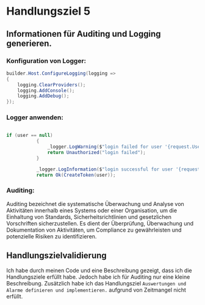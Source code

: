 # Handlungsziel 5
## Informationen für Auditing und Logging generieren.

### Konfiguration von Logger:
```csharp
builder.Host.ConfigureLogging(logging =>
{
    logging.ClearProviders();
    logging.AddConsole();
    logging.AddDebug();
});

```


### Logger anwenden:
 ```csharp

if (user == null)
            {
                _logger.LogWarning($"login failed for user '{request.Username}'");
                return Unauthorized("login failed");
            }

            _logger.LogInformation($"login successful for user '{request.Username}'");
            return Ok(CreateToken(user));
```

### Auditing:

Auditing bezeichnet die systematische Überwachung und Analyse von Aktivitäten innerhalb eines Systems oder einer Organisation, um die Einhaltung von Standards, Sicherheitsrichtlinien und gesetzlichen Vorschriften sicherzustellen. Es dient der Überprüfung, Überwachung und Dokumentation von Aktivitäten, um Compliance zu gewährleisten und potenzielle Risiken zu identifizieren.


## Handlungszielvalidierung
Ich habe durch meinen Code und eine Beschreibung gezeigt, dass ich die Handlungsziele erfüllt habe. Jedoch habe ich für Auditing nur eine kleine Beschreibung. Zusätzlich habe ich das Handlungsziel `Auswertungen und Alarme definieren und implementieren.` aufgrund von Zeitmangel nicht erfüllt. 
